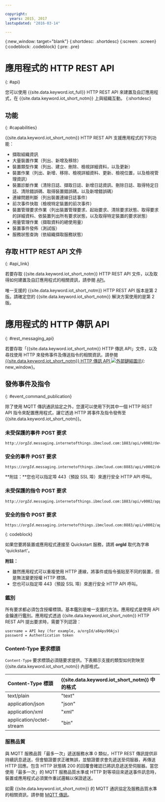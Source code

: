 ```yaml
---

copyright:
  years: 2015, 2017
lastupdated: "2016-03-14"

---
```


{:new_window: target="blank"}
{:shortdesc: .shortdesc}
{:screen: .screen}
{:codeblock: .codeblock}
{:pre: .pre}

# 應用程式的 HTTP REST API
{: #api}

您可以使用 {{site.data.keyword.iot_full}} HTTP REST API 來建置及自訂應用程式，在 {{site.data.keyword.iot_short_notm}} 上與組織互動。
{:shortdesc}

## 功能
{: #capabilities}

{{site.data.keyword.iot_short_notm}} HTTP REST API 支援應用程式的下列功能：

- 擷取組織資訊
- 大量裝置作業（列出、新增及移除）
- 裝置類型作業（列出、建立、刪除、檢視詳細資料，以及更新）
- 裝置作業（列出、新增、移除、檢視詳細資料、更新、檢視位置，以及檢視管理資訊）
- 裝置診斷作業（清除日誌、擷取日誌、新增日誌資訊、刪除日誌、取得特定日誌、清除錯誤碼、取得裝置錯誤碼，以及新增錯誤碼）
- 連線問題判斷（列出裝置連線日誌事件）
- 前次事件快取（檢視特定裝置的前次事件）
- 裝置管理要求作業（列出裝置管理要求、起始要求、清除要求狀態、取得要求的詳細資料、依裝置列出所有要求狀態，以及取得特定裝置的要求狀態）
- 用量管理作業（擷取資料的總使用量）
- 裝置事件發佈（測試版）
- 服務狀態查詢（依組織擷取服務狀態）

## 存取 HTTP REST API 文件
{: #api_link}

若要存取 {{site.data.keyword.iot_short_notm}} HTTP REST API 文件，以及取得如何建置及自訂應用程式的相關資訊，請參閱 [API](../reference/api.html)。

唯一支援的 {{site.data.keyword.iot_short_notm}} HTTP REST API 版本是第 2 版。請確定您的 {{site.data.keyword.iot_short_notm}} 解決方案使用的是第 2 版。

# 應用程式的 HTTP 傳訊 API
{: #rest_messaging_api}

若要存取「{{site.data.keyword.iot_short_notm}} HTTP 傳訊 API」文件，以及尋找使用 HTTP 來發佈事件及傳送指令的相關資訊，請參閱 [{{site.data.keyword.iot_short_notm}} HTTP 傳訊 API ![外部鏈結圖示](../../../icons/launch-glyph.svg)](https://docs.internetofthings.ibmcloud.com/apis/swagger/v0002/http-messaging.html){: new_window}。

## 發佈事件及指令
{: #event_command_publication}

除了使用 MQTT 傳訊通訊協定之外，您還可以使用下列其中一個 HTTP REST API 指令來配置應用程式，讓它透過 HTTP 將事件及指令發佈至 {{site.data.keyword.iot_short_notm}}。

### 未受保護的事件 POST 要求
<pre class="pre"><code class="hljs">http://<var class="keyword varname">orgId</var>.messaging.internetofthings.ibmcloud.com:1883/api/v0002/device/types/<var class="keyword varname">typeId</var>/devices/<var class="keyword varname">deviceId</var>/events/<var class="keyword varname">eventId</var></code></pre>

### 安全的事件 POST 要求
<pre class="pre"><code class="hljs">https://<var class="keyword varname">orgId</var>.messaging.internetofthings.ibmcloud.com:8883/api/v0002/device/types/<var class="keyword varname">typeId</var>/devices/<var class="keyword varname">deviceId</var>/events/<var class="keyword varname">eventId</var></code></pre>

**附註：**您也可以指定埠 443（預設 SSL 埠）來進行安全 HTTP API 呼叫。

### 未受保護的指令 POST 要求
<pre class="pre"><code class="hljs">http://<var class="keyword varname">orgId</var>.messaging.internetofthings.ibmcloud.com:1883/api/v0002/application/types/<var class="keyword varname">typeId</var>/devices/<var class="keyword varname">deviceId</var>/commands/<var class="keyword varname">eventId</var></code></pre>


### 安全的指令 POST 要求
<pre class="pre"><code class="hljs">https://<var class="keyword varname">orgId</var>.messaging.internetofthings.ibmcloud.com:8883/api/v0002/application/types/<var class="keyword varname">typeId</var>/devices/<var class="keyword varname">deviceId</var>/commands/<var class="keyword varname">eventId</var></code></pre>
{: codeblock}

如果您要將裝置或應用程式連接至 Quickstart 服務，請將 **orgId** 取代為字串 'quickstart'。

**附註：**
- 雖然應用程式可以重複使用 HTTP 連線，將事件或指令張貼至不同的裝置，但是無法變更授權 HTTP 標頭。
- 您也可以指定埠 443（預設 SSL 埠）來進行安全 HTTP API 呼叫。

### 鑑別

所有要求都必須包含授權標頭。基本鑑別是唯一支援的方法。應用程式是使用 API 金鑰進行鑑別。應用程式透過 {{site.data.keyword.iot_short_notm}} HTTP REST API 提出要求時，需要下列認證：

```
username = API key (for example, a/orgId/a84ps90Ajs)
password = Authentication token
```

### Content-Type 要求標頭

`Content-Type` 要求標頭必須隨要求提供。下表顯示支援的類型如何對映至 {{site.data.keyword.iot_short_notm}} 內部格式。

|Content-Type 標頭|{{site.data.keyword.iot_short_notm}} 中的格式|
|:---|:---|
|text/plain|"text"
|application/json| "json"
|application/xml | "xml"
|application/octet-stream|"bin"

### 服務品質

與 MQTT 服務品質「最多一次」遞送服務水準 0 類似，HTTP REST 傳訊提供非持續訊息遞送，但會驗證要求正確無誤，並驗證要求會先遞送至伺服器，再傳送 HTTP 回應。包含 HTTP 狀態碼 200 的回覆會確認已將訊息遞送至伺服器。當您使用「最多一次」的 MQTT 服務品質水準或 HTTP 對等項目來遞送事件訊息時，裝置或應用程式必須實作重試邏輯以保證遞送。


如需 {{site.data.keyword.iot_short_notm}} 的 MQTT 通訊協定及服務品質水準的相關資訊，請參閱 [MQTT 傳訊](../reference/mqtt/index.html)。
